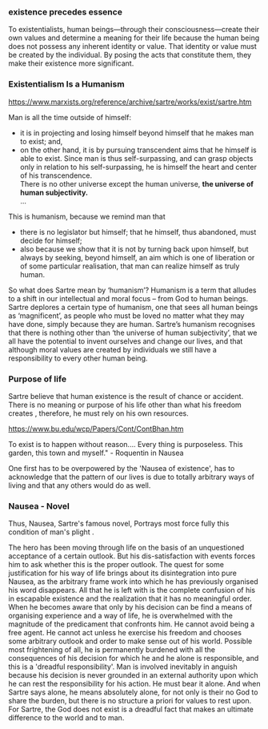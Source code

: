 ### existence precedes essence 
To existentialists, human beings—through their consciousness—create their own values and determine a meaning for their life because the human being does not possess any inherent identity or value. That identity or value must be created by the individual. By posing the acts that constitute them, they make their existence more significant.   

### Existentialism Is a Humanism
https://www.marxists.org/reference/archive/sartre/works/exist/sartre.htm

 Man is all the time outside of himself: 
 - it is in projecting and losing himself beyond himself that he makes man to exist; and,
 -  on the other hand, it is by pursuing transcendent aims that he himself is able to exist. 
 Since man is thus self-surpassing, and can grasp objects only in relation to his self-surpassing, he is himself the heart and center of his transcendence.   
 There is no other universe except the human universe, **the universe of human subjectivity.**    
 ...   
 
 This is humanism, because we remind man that 
 - there is no legislator but himself; that he himself, thus abandoned, must decide for himself; 
 - also because we show that it is not by turning back upon himself, but always by seeking, beyond himself, an aim which is one of liberation or of some particular realisation, that man can realize himself as truly human.


So what does Sartre mean by ‘humanism’? Humanism is a term that alludes to a shift in our intellectual and moral focus – from God to human beings. Sartre deplores a certain type of humanism, one that sees all human beings as ‘magnificent’, as people who must be loved no matter what they may have done, simply because they are human. Sartre’s humanism recognises that there is nothing other than ‘the universe of human subjectivity’, that we all have the potential to invent ourselves and change our lives, and that although moral values are created by individuals we still have a responsibility to every other human being.  

### Purpose of life
Sartre believe that human existence is the result of chance or accident. There is no meaning or purpose of his life other than what his freedom creates , therefore, he must rely on his own resources.  

https://www.bu.edu/wcp/Papers/Cont/ContBhan.htm  

To exist is to happen without reason.... Every thing is purposeless. This garden, this town and myself." - Roquentin in Nausea  

One first has to be overpowered by the 'Nausea of existence', has to acknowledge that the pattern of our lives is due to totally arbitrary ways of living and that any others would do as well.  

### Nausea - Novel  

Thus, Nausea, Sartre's famous novel, Portrays most force fully this condition of man's plight . 

The hero has been moving through life on the basis of an unquestioned acceptance of a certain outlook. But his dis-satisfaction with events forces him to ask whether this is the proper outlook. The quest for some justification for his way of life brings about its disintegration into pure Nausea, as the arbitrary frame work into which he has previously organised his word disappears. All that he is left with is the complete confusion of his in escapable existence and the realization that it has no meaningful order. When he becomes aware that only by his decision can be find a means of organising experience and a way of life, he is overwhelmed with the magnitude of the predicament that confronts him. He cannot avoid being a free agent. He cannot act unless he exercise his freedom and chooses some arbitrary outlook and order to make sense out of his world. Possible most frightening of all, he is permanently burdened with all the consequences of his decision for which he and he alone is responsible, and this is a 'dreadful responsibility'. Man is involved inevitably in anguish because his decision is never grounded in an external authority upon which he can rest the responsibility for his action. He must bear it alone. And when Sartre says alone, he means absolutely alone, for not only is their no God to share the burden, but there is no structure a priori for values to rest upon. For Sartre, the God does not exist is a dreadful fact that makes an ultimate difference to the world and to man.  
